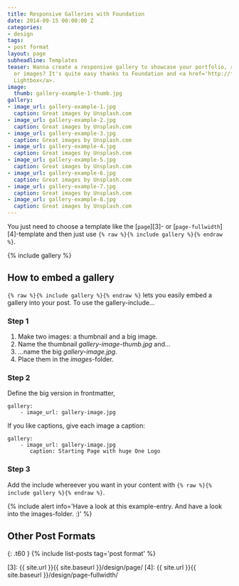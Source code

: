 ```yaml
---
title: Responsive Galleries with Foundation
date: 2014-09-15 00:00:00 Z
categories:
- design
tags:
- post format
layout: page
subheadline: Templates
teaser: Wanna create a responsive gallery to showcase your portfolio, recent photos
  or images? It's quite easy thanks to Foundation and <a href='http://foundation.zurb.com/docs/components/clearing.html'>Clearing
  Lightbox</a>.
image:
  thumb: gallery-example-1-thumb.jpg
gallery:
- image_url: gallery-example-1.jpg
  caption: Great images by Unsplash.com
- image_url: gallery-example-2.jpg
  caption: Great images by Unsplash.com
- image_url: gallery-example-3.jpg
  caption: Great images by Unsplash.com
- image_url: gallery-example-4.jpg
  caption: Great images by Unsplash.com
- image_url: gallery-example-5.jpg
  caption: Great images by Unsplash.com
- image_url: gallery-example-6.jpg
  caption: Great images by Unsplash.com
- image_url: gallery-example-7.jpg
  caption: Great images by Unsplash.com
- image_url: gallery-example-8.jpg
  caption: Great images by Unsplash.com
---
```


You just need to choose a template like the [`page`][3]- or [`page-fullwidth`][4]-template and then just use `{% raw %}{% include gallery %}{% endraw %}`.
<!--more-->

{% include gallery %}


## How to embed a gallery

`{% raw %}{% include gallery %}{% endraw %}` lets you easily embed a gallery into your post. To use the gallery-include...


### Step 1

1. Make two images: a thumbnail and a big image.
2. Name the thumbnail *gallery-image-thumb.jpg* and...
3. ...name the big *gallery-image.jpg*.
4. Place them in the *images*-folder.


### Step 2

Define the big version in frontmatter,  

~~~
gallery:
    - image_url: gallery-image.jpg
~~~

If you like captions, give each image a caption:

~~~
gallery:
    - image_url: gallery-image.jpg
       caption: Starting Page with huge One Logo
~~~

### Step 3

Add the include whereever you want in your content with `{% raw %}{% include gallery %}{% endraw %}`.

{% include alert info='Have a look at this example-entry. And have a look into the images-folder. :)' %}











## Other Post Formats
{: .t60 }
{% include list-posts tag='post format' %}



 [1]: http://foundation.zurb.com/docs/components/clearing.html
 [2]: http://foundation.zurb.com/docs/components/block_grid.html
 [3]: {{ site.url }}{{ site.baseurl }}/design/page/
 [4]: {{ site.url }}{{ site.baseurl }}/design/page-fullwidth/
